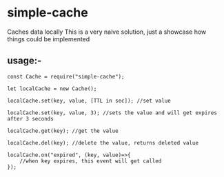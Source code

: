 # simple-cache
Caches data locally
This is a very naive solution, just a showcase how things could be implemented

## usage:-
```
const Cache = require("simple-cache");

let localCache = new Cache();

localCache.set(key, value, [TTL in sec]); //set value

localCache.set(key, value, 3); //sets the value and will get expires after 3 seconds

localCache.get(key); //get the value

localCache.del(key); //delete the value, returns deleted value

localCache.on("expired", (key, value)=>{
    //when key expires, this event will get called
});
```



